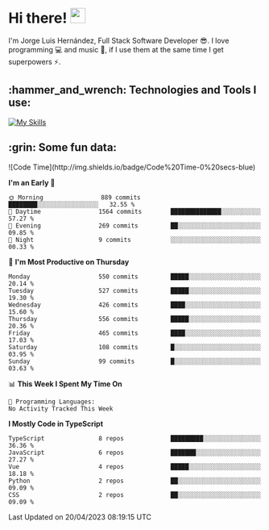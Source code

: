 <h1 align="left">
 <abc>
  <br>Hi there! <img src="https://user-images.githubusercontent.com/42378118/110234147-e3259600-7f4e-11eb-95be-0c4047144dea.gif" width="30"><br>
 </abc>
</h1>

I'm Jorge Luis Hernández, Full Stack Software Developer :sunglasses:. I love programming :computer: and music :musical_score:, if I use them at the same time I get superpowers :zap:. 


<h2 align="left">:hammer_and_wrench: Technologies and Tools I use:</h2>

[![My Skills](https://skillicons.dev/icons?i=js,ts,html,css,py,vue,react,next,nest,postgres,mysql)](https://skillicons.dev)

<h2 align="left">:grin: Some fun data:</h2>
<!--START_SECTION:waka-->
![Code Time](http://img.shields.io/badge/Code%20Time-0%20secs-blue)

**I'm an Early 🐤** 

```text
🌞 Morning                889 commits         ████████░░░░░░░░░░░░░░░░░   32.55 % 
🌆 Daytime                1564 commits        ██████████████░░░░░░░░░░░   57.27 % 
🌃 Evening                269 commits         ██░░░░░░░░░░░░░░░░░░░░░░░   09.85 % 
🌙 Night                  9 commits           ░░░░░░░░░░░░░░░░░░░░░░░░░   00.33 % 
```
📅 **I'm Most Productive on Thursday** 

```text
Monday                   550 commits         █████░░░░░░░░░░░░░░░░░░░░   20.14 % 
Tuesday                  527 commits         █████░░░░░░░░░░░░░░░░░░░░   19.30 % 
Wednesday                426 commits         ████░░░░░░░░░░░░░░░░░░░░░   15.60 % 
Thursday                 556 commits         █████░░░░░░░░░░░░░░░░░░░░   20.36 % 
Friday                   465 commits         ████░░░░░░░░░░░░░░░░░░░░░   17.03 % 
Saturday                 108 commits         █░░░░░░░░░░░░░░░░░░░░░░░░   03.95 % 
Sunday                   99 commits          █░░░░░░░░░░░░░░░░░░░░░░░░   03.63 % 
```


📊 **This Week I Spent My Time On** 

```text
💬 Programming Languages: 
No Activity Tracked This Week
```

**I Mostly Code in TypeScript** 

```text
TypeScript               8 repos             █████████░░░░░░░░░░░░░░░░   36.36 % 
JavaScript               6 repos             ███████░░░░░░░░░░░░░░░░░░   27.27 % 
Vue                      4 repos             █████░░░░░░░░░░░░░░░░░░░░   18.18 % 
Python                   2 repos             ██░░░░░░░░░░░░░░░░░░░░░░░   09.09 % 
CSS                      2 repos             ██░░░░░░░░░░░░░░░░░░░░░░░   09.09 % 
```




 Last Updated on 20/04/2023 08:19:15 UTC
<!--END_SECTION:waka-->
